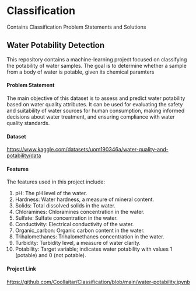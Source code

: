 # Classification
Contains Classification Problem Statements and Solutions

## Water Potability Detection
This repository contains a machine-learning project focused on classifying the potability of water samples. The goal is to determine whether a sample from a body of water is potable, given its chemical paramters

#### Problem Statement

The main objective of this dataset is to assess and predict water potability based on water quality attributes. It can be used for evaluating the safety and suitability of water sources for human consumption, making informed decisions about water treatment, and ensuring compliance with water quality standards.

#### Dataset
https://www.kaggle.com/datasets/uom190346a/water-quality-and-potability/data

#### Features
The features used in this project include:

1. pH: The pH level of the water.
2. Hardness: Water hardness, a measure of mineral content.
3. Solids: Total dissolved solids in the water.
4. Chloramines: Chloramines concentration in the water.
5. Sulfate: Sulfate concentration in the water.
6. Conductivity: Electrical conductivity of the water.
7. Organic_carbon: Organic carbon content in the water.
8. Trihalomethanes: Trihalomethanes concentration in the water.
9. Turbidity: Turbidity level, a measure of water clarity.
10. Potability: Target variable; indicates water potability with values 1 (potable) and 0 (not potable).

#### Project Link
https://github.com/Coollaitar/Classification/blob/main/water-potability.ipynb
